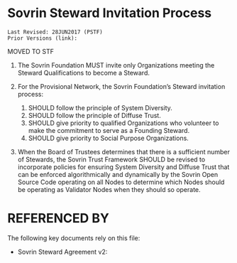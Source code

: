 # Sovrin Steward Invitation Process
```
Last Revised: 28JUN2017 (PSTF)
Prior Versions (link):

```


MOVED TO STF


1. The Sovrin Foundation MUST invite only Organizations meeting the Steward Qualifications to become a Steward.
2. For the Provisional Network, the Sovrin Foundation’s Steward invitation process:
   1. SHOULD follow the principle of System Diversity.
   2. SHOULD follow the principle of Diffuse Trust.
   3. SHOULD give priority to qualified Organizations who volunteer to make the
commitment to serve as a Founding Steward.
   4. SHOULD give priority to Social Purpose Organizations.

3. When the Board of Trustees determines that there is a sufficient number of Stewards, the Sovrin Trust Framework SHOULD be revised to incorporate policies for ensuring System Diversity and Diffuse Trust that can be enforced algorithmically and dynamically by the Sovrin Open Source Code operating on all Nodes to determine which Nodes should be operating as Validator Nodes when they should so operate.



# REFERENCED BY

The following key documents rely on this file:

* Sovrin Steward Agreement v2: